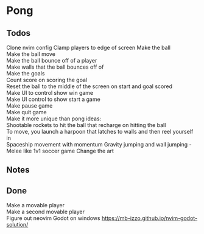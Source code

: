 # Pong

## Todos
Clone nvim config
Clamp players to edge of screen
Make the ball  
Make the ball move  
Make the ball bounce off of a player  
Make walls that the ball bounces off of  
Make the goals  
Count score on scoring the goal  
Reset the ball to the middle of the screen on start and goal scored  
Make UI to control show win game  
Make UI control to show start a game  
Make pause game  
Make quit game  
Make it more unique than pong ideas:  
    Shootable rockets to hit the ball that recharge on hitting the ball  
    To move, you launch a harpoon that latches to walls and then reel yourself in  
    Spaceship movement with momentum
    Gravity jumping and wall jumping
        - Melee like 1v1 soccer game
    Change the art  

## Notes

## Done
Make a movable player  
Make a second movable player  
Figure out neovim Godot on windows
    https://mb-izzo.github.io/nvim-godot-solution/  
